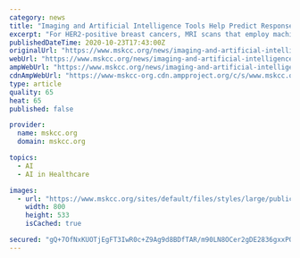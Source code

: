 ```yaml
---
category: news
title: "Imaging and Artificial Intelligence Tools Help Predict Response to Breast Cancer Therapy"
excerpt: "For HER2-positive breast cancers, MRI scans that employ machine-learning algorithms can provide more guidance than biopsies alone."
publishedDateTime: 2020-10-23T17:43:00Z
originalUrl: "https://www.mskcc.org/news/imaging-and-artificial-intelligence-tools-help-predict-response-breast-cancer-therapy"
webUrl: "https://www.mskcc.org/news/imaging-and-artificial-intelligence-tools-help-predict-response-breast-cancer-therapy"
ampWebUrl: "https://www.mskcc.org/news/imaging-and-artificial-intelligence-tools-help-predict-response-breast-cancer-therapy?amp"
cdnAmpWebUrl: "https://www-mskcc-org.cdn.ampproject.org/c/s/www.mskcc.org/news/imaging-and-artificial-intelligence-tools-help-predict-response-breast-cancer-therapy?amp"
type: article
quality: 65
heat: 65
published: false

provider:
  name: mskcc.org
  domain: mskcc.org

topics:
  - AI
  - AI in Healthcare

images:
  - url: "https://www.mskcc.org/sites/default/files/styles/large/public/node/211630/3x2/msk909_0121_jochelson-1200x800.jpg"
    width: 800
    height: 533
    isCached: true

secured: "gQ+7OfNxKUOTjEgFT3IwR0c+Z9Ag9d8BDfTAR/m90LN8OCer2gDE2836gxxPQkNVII9Oo4hMIJQIO1kxhZ6P13b8MhQVx8cC92//pdTnYjtV15qdQNraAkZkUBDlslMjGQXaMYJGilK1S7JxF+Sdin5l5CdHQcM5AmTPLEvgQSb5ty3m+Kt2ADsB3wroZP913a42ORi0cMC9Ir19ZdM+ozAmNI5X5QlFxo8sjvSBrbYAY9ylfCSum3OsQKfc4ega1zCdkpYbMzwOuQkPmZuVHQKm8A0UPzbuhAtZ/mOrc7acOK+oL3q4biyh8gxCbz0BPgXkX6pl3eRntkeF1SXRkV8cwkr61yjXaV4hwZ58o6M=;2tNW3/5B3XtQVx6nnWoqsQ=="
---
```


